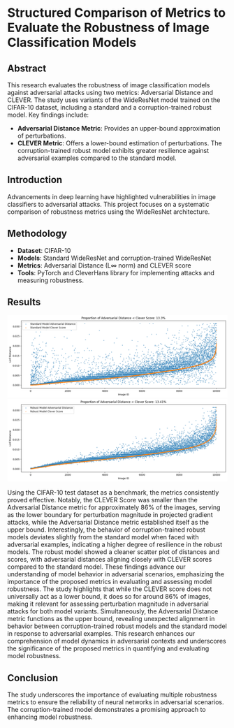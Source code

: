 # Structured Comparison of Metrics to Evaluate the Robustness of Image Classification Models

## Abstract
This research evaluates the robustness of image classification models against adversarial attacks using two metrics: Adversarial Distance and CLEVER. The study uses variants of the WideResNet model trained on the CIFAR-10 dataset, including a standard and a corruption-trained robust model. Key findings include:

- __Adversarial Distance Metric__: Provides an upper-bound approximation of perturbations.
- __CLEVER Metric__: Offers a lower-bound estimation of perturbations.
The corruption-trained robust model exhibits greater resilience against adversarial examples compared to the standard model.

## Introduction
Advancements in deep learning have highlighted vulnerabilities in image classifiers to adversarial attacks. This project focuses on a systematic comparison of robustness metrics using the WideResNet architecture.

## Methodology
- __Dataset__: CIFAR-10
- __Models__: Standard WideResNet and corruption-trained WideResNet
- __Metrics__: Adversarial Distance (L∞ norm) and CLEVER score
- __Tools__: PyTorch and CleverHans library for implementing attacks and measuring robustness.

## Results

![Standard Model](/result_standard.png)
![Robust Model](/result_robust.png)

Using the CIFAR-10 test dataset as a benchmark, the metrics consistently proved effective. Notably, the CLEVER Score was smaller than the Adversarial Distance metric for approximately 86% of the images, serving as the lower boundary for perturbation magnitude in projected gradient attacks, while the Adversarial Distance metric established itself as the upper bound. Interestingly, the behavior of corruption-trained robust models deviates slightly from the standard model when faced with adversarial examples, indicating a higher degree of resilience in the robust models. The robust model showed a cleaner scatter plot of distances and scores, with adversarial distances aligning closely with CLEVER scores compared to the standard model. These findings advance our understanding of model behavior in adversarial scenarios, emphasizing the importance of the proposed metrics in evaluating and assessing model robustness. The study highlights that while the CLEVER score does not universally act as a lower bound, it does so for around 86% of images, making it relevant for assessing perturbation magnitude in adversarial attacks for both model variants. Simultaneously, the Adversarial Distance metric functions as the upper bound, revealing unexpected alignment in behavior between corruption-trained robust models and the standard model in response to adversarial examples. This research enhances our comprehension of model dynamics in adversarial contexts and underscores the significance of the proposed metrics in quantifying and evaluating model robustness.

## Conclusion
The study underscores the importance of evaluating multiple robustness metrics to ensure the reliability of neural networks in adversarial scenarios. The corruption-trained model demonstrates a promising approach to enhancing model robustness.